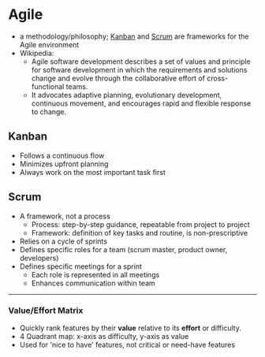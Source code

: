 # Agile

- a methodology/philosophy; [Kanban](#kanban) and [Scrum](#scrum) are frameworks for the Agile environment
- Wikipedia:
  - Agile software development describes a set of values and principle for software development in which the requirements and solutions change and evolve through the collaborative effort of cross-functional teams. 
  - It advocates adaptive planning, evolutionary development, continuous movement, and encourages rapid and flexible response to change.

## Kanban

- Follows a continuous flow
- Minimizes upfront planning
- Always work on the most important task first

## Scrum

- A framework, not a process
  - Process: step-by-step guidance, repeatable from project to project
  - Framework: definition of key tasks and routine, is non-prescriptive
- Relies on a cycle of sprints
- Defines specific roles for a team (scrum master, product owner, developers)
- Defines specific meetings for a sprint 
  - Each role is represented in all meetings
  - Enhances communication within team
  
  
  
-----
  
### Value/Effort Matrix
  
  - Quickly rank features by their **value** relative to its **effort** or difficulty.
  - 4 Quadrant map: x-axis as difficulty, y-axis as value
  - Used for 'nice to have' features, not critical or need-have features
